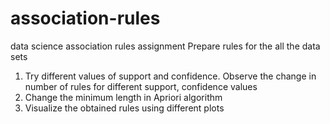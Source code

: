 # association-rules
data science association rules assignment
Prepare rules for the all the data sets 
1) Try different values of support and confidence. Observe the change in number of rules for different support, confidence values
2) Change the minimum length in Apriori algorithm
3) Visualize the obtained rules using different plots 
